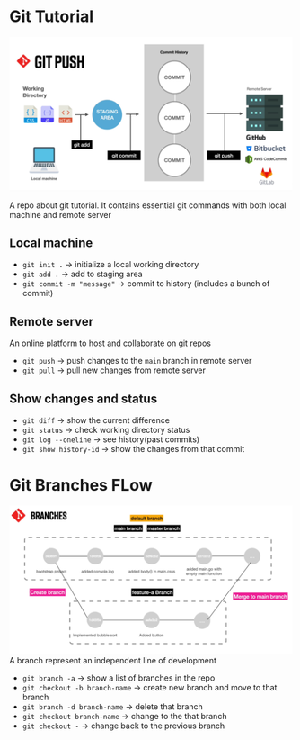 # Git Tutorial
![home](./assets/git-flow.PNG)

A repo about git tutorial. It contains essential git commands with both local machine and remote server

## Local machine
- `git init .` -> initialize a local working directory
- `git add .` -> add to staging area
- `git commit -m "message"` -> commit to history (includes a bunch of commit)

## Remote server
An online platform to host and collaborate on git repos

- `git push` -> push changes to the `main` branch in remote server
- `git pull` -> pull new changes from remote server

## Show changes and status
- `git diff` -> show the current difference
- `git status` -> check working directory status
- `git log --oneline` -> see history(past commits)
- `git show history-id` -> show the changes from that commit

# Git Branches FLow
![home](./assets/flow-of-branches.png)
A branch represent an independent line of development

- `git branch -a` -> show a list of branches in the repo
- `git checkout -b branch-name` -> create new branch and move to that branch
- `git branch -d branch-name` -> delete that branch
- `git checkout branch-name` -> change to the that branch
- `git checkout -` -> change back to the previous branch
